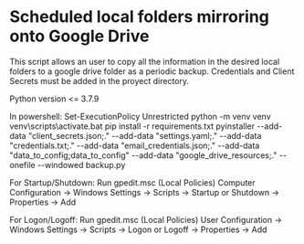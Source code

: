 # Scheduled local folders mirroring onto Google Drive

This script allows an user to copy all the information in the desired local folders to a google drive folder as a periodic backup.
Credentials and Client Secrets must be added in the proyect directory.

Python version <= 3.7.9



In powershell: Set-ExecutionPolicy Unrestricted
python -m venv venv
venv\scripts\activate.bat
pip install -r requirements.txt
pyinstaller --add-data "client_secrets.json;." --add-data "settings.yaml;." --add-data "credentials.txt;." --add-data "email_credentials.json;." --add-data "data_to_config;data_to_config" --add-data "google_drive_resources;." --onefile --windowed backup.py



For Startup/Shutdown:
Run gpedit.msc (Local Policies)
Computer Configuration -> Windows Settings -> Scripts -> Startup or Shutdown -> Properties -> Add

For Logon/Logoff:
Run gpedit.msc (Local Policies)
User Configuration -> Windows Settings -> Scripts -> Logon or Logoff -> Properties -> Add
